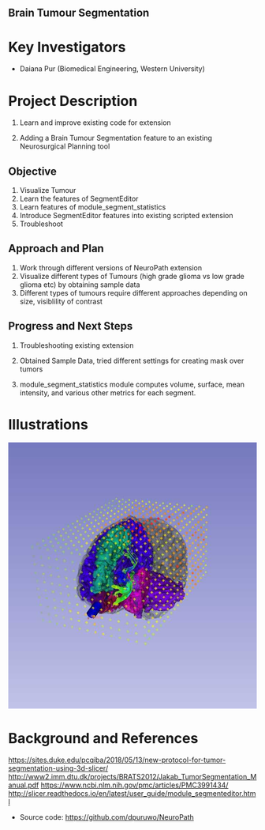 
## Brain Tumour Segmentation 
# Key Investigators
- Daiana Pur (Biomedical Engineering, Western University) 

# Project Description
1. Learn and improve existing code for extension

2. Adding a Brain Tumour Segmentation feature to an existing Neurosurgical Planning tool

## Objective
1. Visualize Tumour   
2. Learn the features of SegmentEditor
3. Learn features of module_segment_statistics 
4. Introduce SegmentEditor features into existing scripted extension
5. Troubleshoot
 

## Approach and Plan

1. Work through different versions of NeuroPath extension
2. Visualize different types of Tumours (high grade glioma vs low grade glioma etc) by obtaining sample data
3. Different types of tumours require different approaches depending on size, visiblility of contrast 


## Progress and Next Steps
1. Troubleshooting existing extension

2. Obtained Sample Data, tried different settings for creating mask over tumors 

3.  module_segment_statistics module computes volume, surface, mean intensity, and various other metrics for each segment.


# Illustrations

![NeuroPath Sample](download.jpeg)

# Background and References

https://sites.duke.edu/pcqiba/2018/05/13/new-protocol-for-tumor-segmentation-using-3d-slicer/
http://www2.imm.dtu.dk/projects/BRATS2012/Jakab_TumorSegmentation_Manual.pdf
https://www.ncbi.nlm.nih.gov/pmc/articles/PMC3991434/
http://slicer.readthedocs.io/en/latest/user_guide/module_segmenteditor.html

- Source code: https://github.com/dpuruwo/NeuroPath

